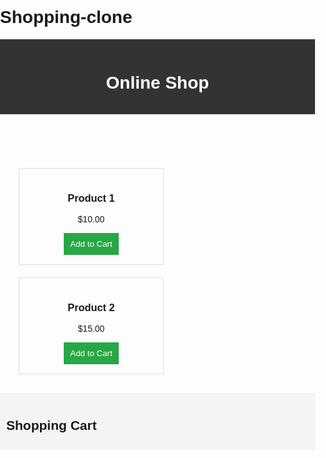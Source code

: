# Shopping-clone
<!DOCTYPE html>
<html lang="en">
<head>
    <meta charset="UTF-8">
    <meta name="viewport" content="width=device-width, initial-scale=1.0">
    <title>Online Shopping Clone</title>
    <style>
        body { font-family: Arial, sans-serif; margin: 0; padding: 0; }
        header { background: #333; color: white; padding: 15px; text-align: center; }
        .container { padding: 20px; }
        .product { border: 1px solid #ddd; padding: 15px; margin: 10px; display: inline-block; width: 200px; text-align: center; }
        .cart { background: #f4f4f4; padding: 10px; }
        button { background: #28a745; color: white; border: none; padding: 10px; cursor: pointer; }
    </style>
</head>
<body>
    <header>
        <h1>Online Shop</h1>
    </header>
    <div class="container">
        <div class="product">
            <h3>Product 1</h3>
            <p>$10.00</p>
            <button onclick="addToCart('Product 1', 10.00)">Add to Cart</button>
        </div>
        <div class="product">
            <h3>Product 2</h3>
            <p>$15.00</p>
            <button onclick="addToCart('Product 2', 15.00)">Add to Cart</button>
        </div>
    </div>
    <div class="cart">
        <h2>Shopping Cart</h2>
        <ul id="cart-list"></ul>
    </div>
    <script>
        let cart = [];
        function addToCart(product, price) {
            cart.push({ product, price });
            updateCart();
        }
        function updateCart() {
            let cartList = document.getElementById("cart-list");
            cartList.innerHTML = "";
            cart.forEach(item => {
                let li = document.createElement("li");
                li.innerText = `${item.product} - $${item.price.toFixed(2)}`;
                cartList.appendChild(li);
            });
        }
    </script>
</body>
</html>
